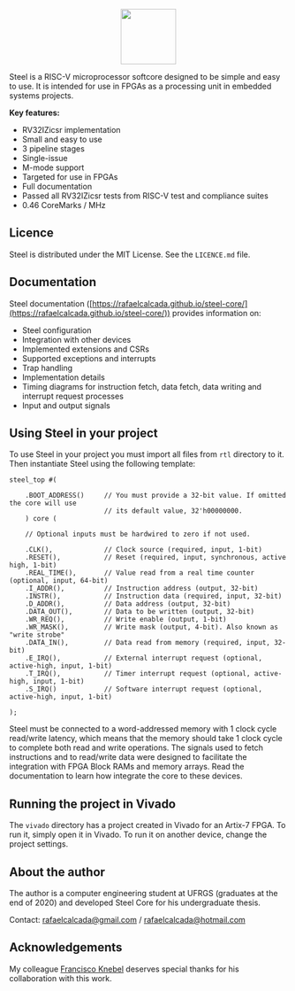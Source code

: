 <p align="center">
  <img width="100" src="https://user-images.githubusercontent.com/22325319/85179004-38513880-b256-11ea-9a1a-4d204183bb13.png">
</p>
Steel is a RISC-V microprocessor softcore designed to be simple and easy to use. It is intended for use in FPGAs as a processing unit in embedded systems projects.
<p align="center"></p>

**Key features:**
* RV32IZicsr implementation
* Small and easy to use
* 3 pipeline stages
* Single-issue
* M-mode support
* Targeted for use in FPGAs
* Full documentation
* Passed all RV32IZicsr tests from RISC-V test and compliance suites
* 0.46 CoreMarks / MHz

## Licence

Steel is distributed under the MIT License. See the `LICENCE.md` file.

## Documentation

Steel documentation ([https://rafaelcalcada.github.io/steel-core/](https://rafaelcalcada.github.io/steel-core/)) provides information on:
* Steel configuration
* Integration with other devices
* Implemented extensions and CSRs
* Supported exceptions and interrupts
* Trap handling
* Implementation details
* Timing diagrams for instruction fetch, data fetch, data writing and interrupt request processes
* Input and output signals

## Using Steel in your project

To use Steel in your project you must import all files from `rtl` directory to it. Then instantiate Steel using the following template:
```
steel_top #(

    .BOOT_ADDRESS()     // You must provide a 32-bit value. If omitted the core will use
                        // its default value, 32'h00000000.
    ) core (
    
    // Optional inputs must be hardwired to zero if not used.
    
    .CLK(),             // Clock source (required, input, 1-bit)
    .RESET(),           // Reset (required, input, synchronous, active high, 1-bit)
    .REAL_TIME(),       // Value read from a real time counter (optional, input, 64-bit)
    .I_ADDR(),          // Instruction address (output, 32-bit)
    .INSTR(),           // Instruction data (required, input, 32-bit)
    .D_ADDR(),          // Data address (output, 32-bit)
    .DATA_OUT(),        // Data to be written (output, 32-bit)
    .WR_REQ(),          // Write enable (output, 1-bit)
    .WR_MASK(),         // Write mask (output, 4-bit). Also known as "write strobe"
    .DATA_IN(),         // Data read from memory (required, input, 32-bit)
    .E_IRQ(),           // External interrupt request (optional, active-high, input, 1-bit)
    .T_IRQ(),           // Timer interrupt request (optional, active-high, input, 1-bit)
    .S_IRQ()            // Software interrupt request (optional, active-high, input, 1-bit)
    
);
```
Steel must be connected to a word-addressed memory with 1 clock cycle read/write latency, which means that the memory should take 1 clock cycle to complete both read and write operations. The signals used to fetch instructions and to read/write data were designed to facilitate the integration with FPGA Block RAMs and memory arrays. Read the documentation to learn how integrate the core to these devices.

## Running the project in Vivado

The `vivado` directory has a project created in Vivado for an Artix-7 FPGA. To run it, simply open it in Vivado. To run it on another device, change the project settings.

## About the author

The author is a computer engineering student at UFRGS (graduates at the end of 2020) and developed Steel Core for his undergraduate thesis.

Contact: rafaelcalcada@gmail.com / rafaelcalcada@hotmail.com

## Acknowledgements

My colleague [Francisco Knebel](https://github.com/FranciscoKnebel) deserves special thanks for his collaboration with this work.
